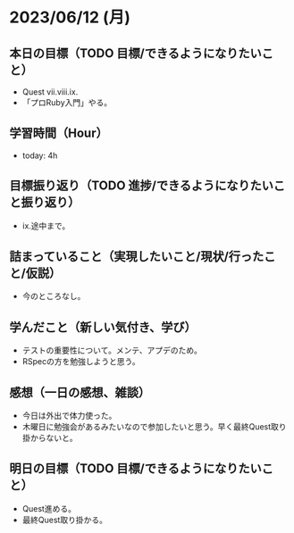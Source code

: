 # 2023/06/12 (月)

## 本日の目標（TODO 目標/できるようになりたいこと）

- Quest vii.viii.ix.
- 「プロRuby入門」やる。

## 学習時間（Hour）

- today: 4h

## 目標振り返り（TODO 進捗/できるようになりたいこと振り返り）

- ix.途中まで。

## 詰まっていること（実現したいこと/現状/行ったこと/仮説）

- 今のところなし。

## 学んだこと（新しい気付き、学び）

- テストの重要性について。メンテ、アプデのため。
- RSpecの方を勉強しようと思う。

## 感想（一日の感想、雑談）

- 今日は外出で体力使った。
- 木曜日に勉強会があるみたいなので参加したいと思う。早く最終Quest取り掛からないと。

## 明日の目標（TODO 目標/できるようになりたいこと）

- Quest進める。
- 最終Quest取り掛かる。
